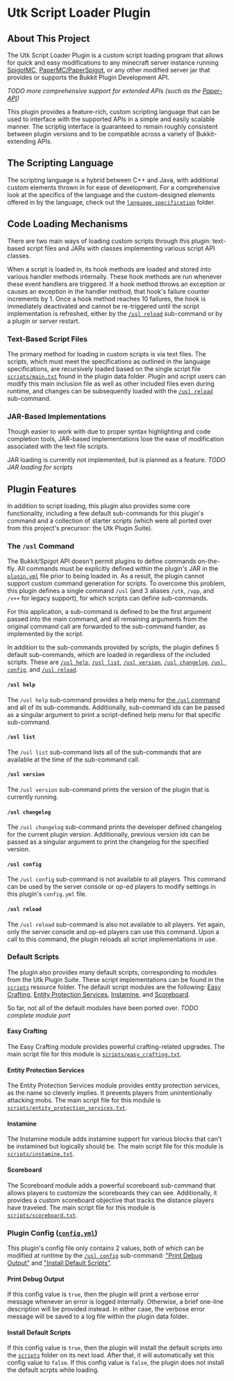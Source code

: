 # Utk Script Loader Plugin
## About This Project
The Utk Script Loader Plugin is a custom script loading program that allows for quick and easy modifications to any minecraft server instance running [SpigotMC](https://www.spigotmc.org/wiki/about-spigot/), [PaperMC/PaperSpigot](https://paper.readthedocs.io/en/latest/), or any other modified server jar that provides or supports the Bukkit Plugin Development API.

*TODO more comprehensive support for extended APIs (such as the [Paper-API](https://papermc.io/javadocs))*

This plugin provides a feature-rich, custom scripting language that can be used to interface with the supported APIs in a simple and easily scalable manner. The scriptig interface is guaranteed to remain roughly consistent between plugin versions and to be compatible across a variety of Bukkit-extending APIs.

## The Scripting Language
The scripting language is a hybrid between C++ and Java, with additional custom elements thrown in for ease of development. For a comprehensive look at the specifics of the language and the custom-designed elements offered in by the language, check out the [```language specification```](language%20specification) folder.

## Code Loading Mechanisms
There are two main ways of loading custom scripts through this plugin: text-based script files and JARs with classes implementing various script API classes.

When a script is loaded in, its hook methods are loaded and stored into various handler methods internally. These hook methods are run whenever these event handlers are triggered. If a hook method throws an exception or causes an exception in the handler method, that hook's failure counter increments by 1. Once a hook method reaches 10 failures, the hook is immediately deactivated and cannot be re-triggered until the script implementation is refreshed, either by the [```/usl reload```](#usl-reload) sub-command or by a plugin or server restart.

### Text-Based Script Files
The primary method for loading in custom scripts is via text files. The scripts, which must meet the specifications as outlined in the language specifications, are recursively loaded based on the single script file [```scripts/main.txt```](src/main/resources/scripts/main.txt) found in the plugin data folder. Plugin and script users can modify this main inclusion file as well as other included files even during runtime, and changes can be subsequently loaded with the [```/usl reload```](#usl-reload) sub-command.

### JAR-Based Implementations
Though easier to work with due to proper syntax highlighting and code completion tools, JAR-based implementations lose the ease of modification associated with the text file scripts.

JAR loading is currently not implemented, but is planned as a feature. *TODO JAR loading for scripts*

## Plugin Features
In addition to script loading, this plugin also provides some core functionality, including a few default sub-commands for this plugin's command and a collection of starter scripts (which were all ported over from this project's precursor: the Utk Plugin Suite).

### The ```/usl``` Command
The Bukkit/Spigot API doesn't permit plugins to define commands on-the-fly. All commands must be explicitly defined within the plugin's JAR in the [```plugin.yml```](src/main/resources/plugin.yml) file prior to being loaded in. As a result, the plugin cannot support custom command generation for scripts. To overcome this problem, this plugin defines a single command ```/usl``` (and 3 aliases ```/utk```, ```/vpp```, and ```/v++``` for legacy support), for which scripts can define sub-commands.

For this application, a sub-command is defined to be the first argument passed into the main command, and all remaining arguments from the original command call are forwarded to the sub-command hander, as implemented by the script.

In addition to the sub-commands provided by scripts, the plugin defines 5 default sub-commands, which are loaded in regardless of the included scripts. These are [```/usl help```](#usl-help), [```/usl list```](#usl-list), [```/usl version```](#usl-version), [```/usl changelog```](#usl-changelog), [```/usl config```](#usl-config), and [```/usl reload```](#usl-reload).

#### ```/usl help```
The ```/usl help``` sub-command provides a help menu for [the ```/usl``` command](#the-usl-command) and all of its sub-commands. Additionally, sub-command ids can be passed as a singular argument to print a script-defined help menu for that specific sub-command.

#### ```/usl list```
The ```/usl list``` sub-command lists all of the sub-commands that are available at the time of the sub-command call.

#### ```/usl version```
The ```/usl version``` sub-command prints the version of the plugin that is currently running.

#### ```/usl changelog```
The ```/usl changelog``` sub-command prints the developer defined changelog for the current plugin version. Additionally, previous version ids can be passed as a singular argument to print the changelog for the specified version.

#### ```/usl config```
The ```/usl config``` sub-command is not available to all players. This command can be used by the server console or op-ed players to modify settings in this plugin's ```config.yml``` file.

#### ```/usl reload```
The ```/usl reload``` sub-command is also not available to all players. Yet again, only the server console and op-ed players can use this command. Upon a call to this command, the plugin reloads all script implementations in use.

### Default Scripts
The plugin also provides many default scripts, corresponding to modules from the Utk Plugin Suite. These script implementations can be found in the [```scripts```](src/main/resources/scripts) resource folder. The default script modules are the following: [Easy Crafting](#easy-crafting), [Entity Protection Services](#entity-protection-services), [Instamine](#instamine), and [Scoreboard](#scoreboard).

So far, not all of the default modules have been ported over. *TODO complete module port*

#### Easy Crafting
The Easy Crafting module provides powerful crafting-related upgrades. The main script file for this module is [```scripts/easy_crafting.txt```](src/main/resources/scripts/easy_crafting.txt).

#### Entity Protection Services
The Entity Protection Services module provides entity protection services, as the name so cleverly implies. It prevents players from unintentionally attacking mobs. The main script file for this module is [```scripts/entity_protection_services.txt```](src/main/resources/scripts/entity_protection_services.txt).

#### Instamine
The Instamine module adds instamine support for various blocks that can't be instamined but logically should be. The main script file for this module is [```scripts/instamine.txt```](src/main/resources/scripts/instamine.txt).

#### Scoreboard
The Scoreboard module adds a powerful scoreboard sub-command that allows players to customize the scoreboards they can see. Additionally, it provides a custom scoreboard objective that tracks the distance players have traveled. The main script file for this module is [```scripts/scoreboard.txt```](src/main/resources/scripts/scoreboard.txt).

### Plugin Config ([```config.yml```](src/main/resources/config.yml))
This plugin's config file only contains 2 values, both of which can be modified at runtime by the [```/usl config```](#usl-config) sub-command: ["Print Debug Output"](#print-debug-output) and ["Install Default Scripts"](#install-default-scripts).

#### Print Debug Output
If this config value is ```true```, then the plugin will print a verbose error message whenever an error is logged internally. Otherwise, a brief one-line description will be provided instead. In either case, the verbose error message will be saved to a log file within the plugin data folder.

#### Install Default Scripts
If this config value is ```true```, then the plugin will install the default scripts into the [```scripts```](src/main/resources/scripts) folder on its next load. After that, it will automatically set this config value to ```false```. If this config value is ```false```, the plugin does not install the default scrpts while loading.
